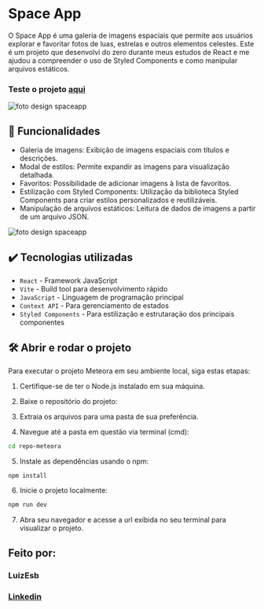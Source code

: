 # Space App

O Space App é uma galeria de imagens espaciais que permite aos usuários explorar e favoritar fotos de luas, estrelas e outros elementos celestes. Este é um projeto que desenvolvi do zero durante meus estudos de React e me ajudou a compreender o uso de Styled Components e como manipular arquivos estáticos. 

### Teste o projeto [aqui](https://space-app-rho-ruddy.vercel.app/)

![foto design spaceapp](https://i.imgur.com/kjTXlim.png)

## 🔨 Funcionalidades
- Galeria de imagens: Exibição de imagens espaciais com títulos e descrições.
- Modal de estilos: Permite expandir as imagens para visualização detalhada.
- Favoritos: Possibilidade de adicionar imagens à lista de favoritos.
- Estilização com Styled Components: Utilização da biblioteca Styled Components para criar estilos personalizados e reutilizáveis.
- Manipulação de arquivos estáticos: Leitura de dados de imagens a partir de um arquivo JSON.

![foto design spaceapp](https://i.imgur.com/fF0B17u.png)

## ✔️ Tecnologias utilizadas
- `React` - Framework JavaScript
- `Vite` - Build tool para desenvolvimento rápido
- `JavaScript` - Linguagem de programação principal
- `Context API` - Para gerenciamento de estados
- `Styled Components` - Para estilização e estrutaração dos principais componentes

## 🛠️ Abrir e rodar o projeto

Para executar o projeto Meteora em seu ambiente local, siga estas etapas:

1. Certifique-se de ter o Node.js instalado em sua máquina.

2. Baixe o repositório do projeto:

3. Extraia os arquivos para uma pasta de sua preferência.

4. Navegue até a pasta em questão via terminal (cmd):

```bash
cd repo-meteora
```

5. Instale as dependências usando o npm:

```bash
npm install
```

6. Inicie o projeto localmente:

```bash
npm run dev
```

7. Abra seu navegador e acesse a url exibida no seu terminal para visualizar o projeto.

## Feito por:

### LuizEsb

### [Linkedin](https://www.linkedin.com/in/luizesb)
